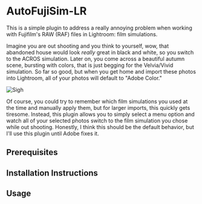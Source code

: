 # AutoFujiSim-LR

This is a simple plugin to address a really annoying problem when working with Fujifilm's RAW (RAF) files in Lightroom: film simulations. 

Imagine you are out shooting and you think to yourself, wow, that abandoned house would look *really* great in black and white, so you switch to the ACROS simulation. Later on, you come across a beautiful autumn scene, bursting with colors, that is just begging for the Velvia/Vivid simulation. So far so good, but when you get home and import these photos into Lightroom, all of your photos will default to "Adobe Color." 

![Sigh](https://media.giphy.com/media/uY0zZnQqZD8Jy/giphy.gif)

Of course, you could try to remember which film simulations you used at the time and manually apply them, but for larger imports, this quickly gets tiresome. Instead, this plugin allows you to simply select a menu option and watch all of your selected photos switch to the film simulation you chose while out shooting. Honestly, I think this should be the default behavior, but I'll use this plugin until Adobe fixes it.

## Prerequisites

## Installation Instructions

## Usage 


